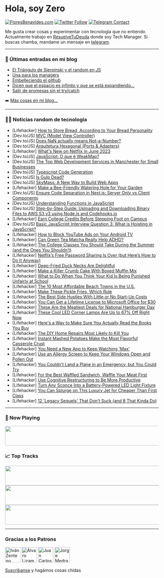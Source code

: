 # Hola, soy Zero

[![FloresBenavides.com](https://img.shields.io/website?down_message=oops&label=MiBlog&style=for-the-badge&up_message=online&url=https%3A%2F%2Ffloresbenavides.com)](https://floresbenavides.com) [![Twitter Follow](https://img.shields.io/twitter/follow/ZeroDragon?color=%231DA1F2&label=Follow&logo=twitter&logoColor=ffffff&style=for-the-badge)](https://twitter.com/zerodragon) [![Telegram Contact](https://img.shields.io/badge/escr%C3%ADbeme-ZeroDragon-%2326A5E4?style=for-the-badge&logo=telegram)](https://t.me/zerodragon)

Me gusta crear cosas y experimentar con tecnología que no entiendo.
Actualmente trabajo en [ResuelveTuDeuda](http://github.com/resuelve) donde soy Tech Manager.
Si buscas chamba, mandame un mensaje en [telegram](https://t.me/zerodragon).

---

### 📕 Últimas entradas en mi blog
<!-- BLOG-POST-LIST:START -->
- [El Triángulo de Sierpinski y el random en JS](https://floresbenavides.com/el-triangulo-de-sierpinski-y-el-random-en-js/)
- [Una para los managers](https://floresbenavides.com/una-para-los-managers/)
- [Embelleciendo el github](https://floresbenavides.com/embelleciendo-el-github/)
- [Dicen que el espacio es infinito y que se está expandiendo…](https://floresbenavides.com/dicen-que-el-espacio-es-infinito-y-que-se-esta-expandiendo/)
- [Salir de promesas sin el try/catch](https://floresbenavides.com/salir-de-promesas-sin-el-try-catch/)
<!-- BLOG-POST-LIST:END -->

➡️ [Más cosas en mi blog...](https://floresbenavides.com)

---

### 👨‍💻 Noticias random de tecnología
<!-- TECH-POSTS:START -->
- [Lifehacker] [How to Store Bread, According to Your Bread Personality](https://lifehacker.com/how-to-store-bread-according-to-your-bread-personality-1850470334)
- [Dev.to/JS] [MVC &lpar;Model View Controller&rpar;](https://dev.to/isaacalves7/mvc-model-view-controller-4d9b)
- [Dev.to/JS] [Does NaN actually means Not-a-Number?](https://dev.to/himu243/does-nan-actually-means-not-a-number-5acf)
- [Dev.to/JS] [Arquitetura Hexagonal &lpar;Ports &amp; Adapters&rpar;](https://dev.to/isaacalves7/arquitetura-hexagonal-ports-adapters-4j90)
- [Lifehacker] [What&#39;s New on Netflix in June 2023](https://lifehacker.com/whats-new-on-netflix-in-june-2023-1850470621)
- [Dev.to/JS] [JavaScript: O que é WeakMap?](https://dev.to/cristuker/javascript-o-que-e-weakmap-9mi)
- [Dev.to/JS] [The Top Web Development Services in Manchester for Small Businesses](https://dev.to/elisabethe56070/the-top-web-development-services-in-manchester-for-small-businesses-1em0)
- [Dev.to/JS] [Typescript Code Generation](https://dev.to/rametta/typescript-code-generation-epn)
- [Dev.to/JS] [Is Gulp Dead?](https://dev.to/istealersndev/is-gulp-dead-52cl)
- [Dev.to/JS] [SkyMass: A New Way to Build Web Apps](https://dev.to/greenido/skymass-a-new-way-to-build-web-apps-3c15)
- [Lifehacker] [Make a Bee-Friendly Watering Hole for Your Garden](https://lifehacker.com/make-a-bee-friendly-watering-hole-for-your-garden-1850468165)
- [Dev.to/JS] [Ensure Code Separation in Next.js: Server Only vs Client Components](https://dev.to/niazmorshed2007/ensure-code-separation-in-nextjs-server-only-vs-client-components-20pl)
- [Dev.to/JS] [Understanding Functions in JavaScript](https://dev.to/ghloriey/understanding-functions-in-javascript-m2k)
- [Dev.to/JS] [Step-by-Step Guide: Uploading and Downloading Binary Files to AWS S3 v3 using Node.js and Codehooks.io](https://dev.to/restdbjones/step-by-step-guide-uploading-and-downloading-binary-files-to-aws-s3-v3-using-nodejs-and-codehooksio-4olh)
- [Lifehacker] [Earn College Credits Before Stepping Foot on Campus](https://lifehacker.com/earn-college-credits-before-stepping-foot-on-campus-1850469845)
- [Dev.to/JS] [Basic JavaScript Interview Question 3: What is Hoisting in JavaScript?](https://dev.to/sharmakshitij18/basic-javascript-interview-question-3-what-is-hoisting-in-javascript-1fgi)
- [Lifehacker] [How to Block YouTube Ads on Your Android TV](https://lifehacker.com/how-to-block-youtube-ads-on-your-android-tv-1850468423)
- [Lifehacker] [Can Green Tea Matcha Really Help ADHD?](https://lifehacker.com/can-green-tea-matcha-really-help-adhd-1850467853)
- [Lifehacker] [The College Classes You Should Take During the Summer &lpar;and the Ones You Shouldn’t&rpar;](https://lifehacker.com/the-college-classes-you-should-take-during-the-summer-1850467238)
- [Lifehacker] [Netflix’s Free Password Sharing Is Over &lpar;but Here’s How to Do It Anyway&rpar;](https://lifehacker.com/netflixs-new-password-sharing-rules-and-how-to-get-aro-1850058887)
- [Lifehacker] [Deep-Fried Duck Necks Are Delightful](https://lifehacker.com/deep-fried-duck-necks-are-delightful-1850467837)
- [Lifehacker] [Make a Killer Crumb Cake With Boxed Muffin Mix](https://lifehacker.com/make-a-killer-crumb-cake-with-boxed-muffin-mix-1850467375)
- [Lifehacker] [What to Do When You Think Your Kid Is Being Punished Unfairly at School](https://lifehacker.com/what-to-do-when-you-think-your-kid-is-being-punished-un-1850462723)
- [Lifehacker] [The 10 Most Affordable Beach Towns in the U.S.](https://lifehacker.com/the-10-most-affordable-beach-towns-in-the-u-s-1850465352)
- [Lifehacker] [Make These Pickle Fries, Which Rule](https://lifehacker.com/make-these-pickle-fries-which-rule-1850467287)
- [Lifehacker] [The Best Side Hustles With Little or No Start-Up Costs](https://lifehacker.com/the-best-side-hustles-with-little-or-no-start-up-costs-1850467111)
- [Lifehacker] [You Can Get a Lifetime License to Microsoft Office for $30](https://lifehacker.com/you-can-get-a-lifetime-license-to-microsoft-office-for-1850451844)
- [Lifehacker] [These Are the Meatiest Deals for National Hamburger Day](https://lifehacker.com/these-are-the-meatiest-deals-for-national-hamburger-day-1850466662)
- [Lifehacker] [These Cool LED Corner Lamps Are Up to 67% Off Right Now](https://lifehacker.com/these-cool-led-corner-lamps-are-up-to-67-off-right-now-1850451879)
- [Lifehacker] [Here&#39;s a Way to Make Sure You Actually Read the Books You Buy](https://lifehacker.com/heres-a-way-to-make-sure-actually-read-the-books-you-bu-1850466169)
- [Lifehacker] [The DIY Home Repairs Most Likely to Kill You](https://lifehacker.com/the-diy-home-repairs-most-likely-to-kill-you-1850465748)
- [Lifehacker] [Instant Mashed Potatoes Make the Most Flavorful Casserole Crust](https://lifehacker.com/instant-mashed-potatoes-make-the-most-flavorful-cassero-1850465646)
- [Lifehacker] [You Need a New App to Keep Watching &#39;Max&#39;](https://lifehacker.com/heres-how-much-a-max-subscription-will-cost-you-after-m-1850329419)
- [Lifehacker] [Use an Allergy Screen to Keep Your Windows Open and Pollen Out](https://lifehacker.com/use-an-allergy-screen-to-keep-your-windows-open-and-pol-1850464055)
- [Lifehacker] [You Couldn&#39;t Land a Plane in an Emergency, but You Could Try](https://lifehacker.com/you-couldnt-land-a-plane-in-an-emergency-but-you-could-1850463715)
- [Lifehacker] [For the Best Waffled Sandwich, Waffle Your Meat First](https://lifehacker.com/for-the-best-waffled-sandwich-waffle-your-meat-first-1850463429)
- [Lifehacker] [Use Cognitive Restructuring to Be More Productive](https://lifehacker.com/use-cognitive-restructuring-to-be-more-productive-1850463361)
- [Lifehacker] [Turn Any Sconce Into a Battery-Powered LED Light Fixture](https://lifehacker.com/turn-any-sconce-into-a-battery-powered-led-light-fixtur-1850459704)
- [Lifehacker] [You Can Splurge on This Luxury Jet for Cheaper Than First Class](https://lifehacker.com/you-can-splurge-on-this-luxury-jet-for-cheaper-than-fir-1850462486)
- [Lifehacker] [12 &#39;Legacy Sequels&#39; That Don’t Suck &lpar;and 8 That Kinda Do&rpar;](https://lifehacker.com/12-legacy-sequels-that-don-t-suck-and-8-that-kinda-do-1850459463)<!-- TECH-POSTS:END -->

---

### 🎵 Now Playing
<a href="https://spotify-now-playing-dun.vercel.app/now-playing?open"><img src="https://spotify-now-playing-dun.vercel.app/now-playing" width="540" height="64"></a>

### 📈 Top Tracks
<a href="https://spotify-now-playing-dun.vercel.app/top-tracks?i=1&open"><img src="https://spotify-now-playing-dun.vercel.app/top-tracks?i=1" width="540" height="64"></a>
<a href="https://spotify-now-playing-dun.vercel.app/top-tracks?i=2&open"><img src="https://spotify-now-playing-dun.vercel.app/top-tracks?i=2" width="540" height="64"></a>
<a href="https://spotify-now-playing-dun.vercel.app/top-tracks?i=3&open"><img src="https://spotify-now-playing-dun.vercel.app/top-tracks?i=3" width="540" height="64"></a>

---

### Gracias a los Patrons
[<img src="https://avatars.githubusercontent.com/u/243380?v=4" alt="Iván Zenteno" width="50px">](https://github.com/k001) [<img src="https://avatars.githubusercontent.com/u/19955639?v=4" alt="Álvaro Lizama" width="50px">](https://github.com/alvarolizama) [<img src="https://avatars.githubusercontent.com/u/2718753?v=4" alt="Juan Carlos Ruiz" width="50px">](https://github.com/JuanCrg90) [<img src="https://avatars.githubusercontent.com/u/37025?v=4" alt="Jorge Medrano" width="50px">](https://github.com/h1pp1e) 

[Suscríbanse](https://www.patreon.com/zerodragon) y hagámos cosas chidas

